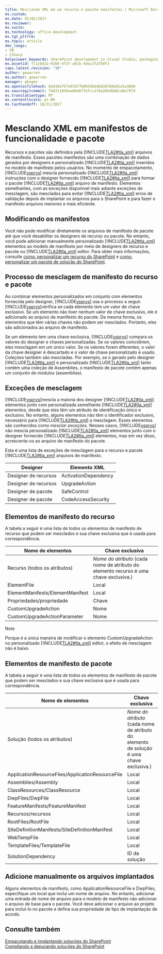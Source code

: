 ```yaml
---
title: Mesclando XML em um recurso e pacote manifestos | Microsoft Docs
ms.custom: 
ms.date: 02/02/2017
ms.reviewer: 
ms.suite: 
ms.technology: office-development
ms.tgt_pltfrm: 
ms.topic: article
dev_langs:
- VB
- CSharp
helpviewer_keywords: SharePoint development in Visual Studio, packaging
ms.assetid: fc1cbd2a-0166-4f2f-a81b-4dac2fa7b0f3
caps.latest.revision: "10"
author: gewarren
ms.author: gewarren
manager: ghogen
ms.openlocfilehash: 6d418e757a93d77b0034bbdb8287b0e81a5a3860
ms.sourcegitcommit: f40311056ea0b4677efcca74a285dbb0ce0e7974
ms.translationtype: MT
ms.contentlocale: pt-BR
ms.lasthandoff: 10/31/2017
---
```

# <a name="merging-xml-in-feature-and-package-manifests"></a>Mesclando XML em manifestos de funcionalidade e pacote
  Recursos e pacotes são definidos pela [!INCLUDE[TLA2#tla_xml](../sharepoint/includes/tla2sharptla-xml-md.md)] arquivos de manifesto. Esses pacotes manifestos são uma combinação de dados gerados por designers e personalizado [!INCLUDE[TLA2#tla_xml](../sharepoint/includes/tla2sharptla-xml-md.md)] inseridos no modelo de manifesto pelos usuários. No momento de empacotamento, [!INCLUDE[vsprvs](../sharepoint/includes/vsprvs-md.md)] mescla personalizado [!INCLUDE[TLA2#tla_xml](../sharepoint/includes/tla2sharptla-xml-md.md)] instruções com o designer fornecido [!INCLUDE[TLA2#tla_xml](../sharepoint/includes/tla2sharptla-xml-md.md)] para formar o pacote [!INCLUDE[TLA2#tla_xml](../sharepoint/includes/tla2sharptla-xml-md.md)] arquivo de manifesto. Elementos semelhantes, com as exceções disponível mais adiante exceções de mesclagem, são mesclados para evitar [!INCLUDE[TLA2#tla_xml](../sharepoint/includes/tla2sharptla-xml-md.md)] erros de validação depois de implantar os arquivos para o SharePoint e para fazer o manifesto arquivos menores e mais eficiente.  
  
## <a name="modifying-the-manifests"></a>Modificando os manifestos  
 Você não pode modificar diretamente os arquivos de manifesto de pacote até que você desabilitar os designers de recurso ou pacote. No entanto, você pode adicionar manualmente personalizado [!INCLUDE[TLA2#tla_xml](../sharepoint/includes/tla2sharptla-xml-md.md)] elementos ao modelo de manifesto por meio de designers de recurso e pacote ou [!INCLUDE[TLA2#tla_xml](../sharepoint/includes/tla2sharptla-xml-md.md)] editor. Para obter mais informações, consulte [como: personalizar um recurso do SharePoint](../sharepoint/how-to-customize-a-sharepoint-feature.md) e [como: personalizar um pacote de solução do SharePoint](../sharepoint/how-to-customize-a-sharepoint-solution-package.md).  
  
## <a name="feature-and-package-manifest-merge-process"></a>Processo de mesclagem de manifesto do recurso e pacote  
 Ao combinar elementos personalizados em conjunto com elementos fornecida pelo designer, [!INCLUDE[vsprvs](../sharepoint/includes/vsprvs-md.md)] usa o processo a seguir. [!INCLUDE[vsprvs](../sharepoint/includes/vsprvs-md.md)]verifica se cada elemento tem um valor de chave exclusivo. Se um elemento não tiver nenhum valor de chave exclusivo, ele é adicionado ao arquivo de manifesto do pacote. Da mesma forma, os elementos que têm várias chaves não podem ser mesclados. Portanto, eles são adicionados ao arquivo de manifesto.  
  
 Se um elemento tem uma chave exclusiva, [!INCLUDE[vsprvs](../sharepoint/includes/vsprvs-md.md)] compara os valores do designer e chaves personalizadas. Se os valores coincidirem, eles mesclagem em um único valor. Se os valores forem diferentes, o valor da chave designer é descartado e o valor de chave personalizado é usado. Coleções também são mescladas. Por exemplo, se o gerado pelo designer [!INCLUDE[TLA2#tla_xml](../sharepoint/includes/tla2sharptla-xml-md.md)] e personalizado [!INCLUDE[TLA2#tla_xml](../sharepoint/includes/tla2sharptla-xml-md.md)] tanto contém uma coleção de Assemblies, o manifesto de pacote contém apenas um conjunto de módulos (assemblies).  
  
## <a name="merge-exceptions"></a>Exceções de mesclagem  
 [!INCLUDE[vsprvs](../sharepoint/includes/vsprvs-md.md)]mescla a maioria dos designer [!INCLUDE[TLA2#tla_xml](../sharepoint/includes/tla2sharptla-xml-md.md)] elementos junto com personalizada semelhante [!INCLUDE[TLA2#tla_xml](../sharepoint/includes/tla2sharptla-xml-md.md)] elementos, desde que eles têm um atributo de identificação único e exclusivo. No entanto, alguns elementos não têm o identificador exclusivo, necessário para [!INCLUDE[TLA2#tla_xml](../sharepoint/includes/tla2sharptla-xml-md.md)] a mesclagem. Esses elementos são conhecidos como *mesclar exceções*. Nesses casos, [!INCLUDE[vsprvs](../sharepoint/includes/vsprvs-md.md)] não mescla personalizado [!INCLUDE[TLA2#tla_xml](../sharepoint/includes/tla2sharptla-xml-md.md)] elementos junto com o designer fornecido [!INCLUDE[TLA2#tla_xml](../sharepoint/includes/tla2sharptla-xml-md.md)] elementos, mas em vez disso, acrescenta-os ao arquivo de manifesto do pacote.  
  
 Esta é uma lista de exceções de mesclagem para o recurso e pacote [!INCLUDE[TLA2#tla_xml](../sharepoint/includes/tla2sharptla-xml-md.md)] arquivos de manifesto.  
  
|Designer|Elemento XML|  
|--------------|-----------------|  
|Designer de recursos|ActivationDependency|  
|Designer de recursos|UpgradeAction|  
|Designer de pacote|SafeControl|  
|Designer de pacote|CodeAccessSecurity|  
  
## <a name="feature-manifest-elements"></a>Elementos de manifesto do recurso  
 A tabela a seguir é uma lista de todos os elementos de manifesto de recurso que podem ser mesclados e sua chave exclusiva que é usada para correspondência.  
  
|Nome de elementos|Chave exclusiva|  
|------------------|----------------|  
|Recurso (todos os atributos)|*Nome do atributo* (cada nome de atributo do elemento recurso é uma chave exclusiva.)|  
|ElementFile|Local|  
|ElementManifests/ElementManifest|Local|  
|Propriedades/propriedade|Chave|  
|CustomUpgradeAction|Nome|  
|CustomUpgradeActionParameter|Nome|  
  
> [!NOTE]  
>  Porque é a única maneira de modificar o elemento CustomUpgradeAction no personalizado [!INCLUDE[TLA2#tla_xml](../sharepoint/includes/tla2sharptla-xml-md.md)] editor, o efeito de mesclagem não é baixo.  
  
## <a name="package-manifest-elements"></a>Elementos de manifesto de pacote  
 A tabela a seguir é uma lista de todos os elementos de manifesto de pacote que podem ser mesclados e sua chave exclusiva que é usada para correspondência.  
  
|Nome de elementos|Chave exclusiva|  
|------------------|----------------|  
|Solução (todos os atributos)|*Nome do atributo* (cada nome de atributo do elemento de solução é uma chave exclusiva.)|  
|ApplicationResourceFiles/ApplicationResourceFile|Local|  
|Assemblies/Assembly|Local|  
|ClassResources/ClassResource|Local|  
|DwpFiles/DwpFile|Local|  
|FeatureManifests/FeatureManifest|Local|  
|Recursos/recursos|Local|  
|RootFiles/RootFile|Local|  
|SiteDefinitionManifests/SiteDefinitionManifest|Local|  
|WebTempFile|Local|  
|TemplateFiles/TemplateFile|Local|  
|SolutionDependency|ID da solução|  
  
## <a name="manually-add-deployed-files"></a>Adicione manualmente os arquivos implantados  
 Alguns elementos de manifesto, como ApplicationResourceFile e DwpFiles, especifique um local que inclui um nome de arquivo. No entanto, adicionar uma entrada de nome de arquivo para o modelo de manifesto não adicionar o arquivo de base para o pacote. Você deve adicionar o arquivo ao projeto para incluí-lo no pacote e defina sua propriedade de tipo de implantação de acordo.  
  
## <a name="see-also"></a>Consulte também  
 [Empacotando e implantando soluções do SharePoint](../sharepoint/packaging-and-deploying-sharepoint-solutions.md)   
 [Compilando e depurando soluções do SharePoint](../sharepoint/building-and-debugging-sharepoint-solutions.md)  
  
  